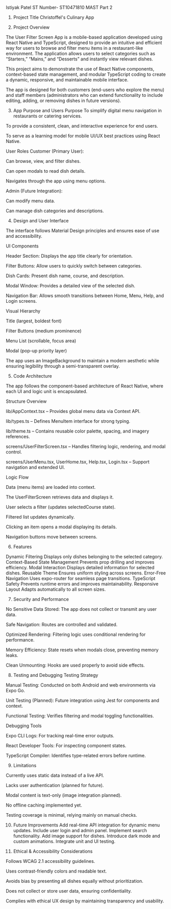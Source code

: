 Istiyak Patel
ST Number- ST10471810
MAST Part 2

1. Project Title
Christoffel's Culinary App

3. Project Overview

The User Filter Screen App is a mobile-based application developed using React Native and TypeScript, designed to provide an intuitive and efficient way for users to browse and filter menu items in a restaurant-like environment. The application allows users to select categories such as “Starters,” “Mains,” and “Desserts” and instantly view relevant dishes.

This project aims to demonstrate the use of React Native components, context-based state management, and modular TypeScript coding to create a dynamic, responsive, and maintainable mobile interface.

The app is designed for both customers (end-users who explore the menu) and staff members (administrators who can extend functionality to include editing, adding, or removing dishes in future versions).

3. App Purpose and Users
Purpose
To simplify digital menu navigation in restaurants or catering services.

To provide a consistent, clean, and interactive experience for end users.

To serve as a learning model for mobile UI/UX best practices using React Native.

User Roles
Customer (Primary User):

Can browse, view, and filter dishes.

Can open modals to read dish details.

Navigates through the app using menu options.

Admin (Future Integration):

Can modify menu data.

Can manage dish categories and descriptions.


4. Design and User Interface

The interface follows Material Design principles and ensures ease of use and accessibility.

UI Components

Header Section: Displays the app title clearly for orientation.

Filter Buttons: Allow users to quickly switch between categories.

Dish Cards: Present dish name, course, and description.

Modal Window: Provides a detailed view of the selected dish.

Navigation Bar: Allows smooth transitions between Home, Menu, Help, and Login screens.

Visual Hierarchy

Title (largest, boldest font)

Filter Buttons (medium prominence)

Menu List (scrollable, focus area)

Modal (pop-up priority layer)

The app uses an ImageBackground to maintain a modern aesthetic while ensuring legibility through a semi-transparent overlay.

5. Code Architecture

The app follows the component-based architecture of React Native, where each UI and logic unit is encapsulated.

Structure Overview

lib/AppContext.tsx – Provides global menu data via Context API.

lib/types.ts – Defines MenuItem interface for strong typing.

lib/theme.ts – Contains reusable color palette, spacing, and imagery references.

screens/UserFilterScreen.tsx – Handles filtering logic, rendering, and modal control.

screens/UserMenu.tsx, UserHome.tsx, Help.tsx, Login.tsx – Support navigation and extended UI.

Logic Flow

Data (menu items) are loaded into context.

The UserFilterScreen retrieves data and displays it.

User selects a filter (updates selectedCourse state).

Filtered list updates dynamically.

Clicking an item opens a modal displaying its details.

Navigation buttons move between screens.

6. Features

Dynamic Filtering Displays only dishes belonging to the selected category.
Context-Based State Management Prevents prop drilling and improves efficiency.
Modal Interaction Displays detailed information for selected dishes.
Reusable Theme Ensures uniform styling across screens.
Error-Free Navigation Uses expo-router for seamless page transitions.
TypeScript Safety Prevents runtime errors and improves maintainability.
Responsive Layout Adapts automatically to all screen sizes.

7. Security and Performance

No Sensitive Data Stored: The app does not collect or transmit any user data.

Safe Navigation: Routes are controlled and validated.

Optimized Rendering: Filtering logic uses conditional rendering for performance.

Memory Efficiency: State resets when modals close, preventing memory leaks.

Clean Unmounting: Hooks are used properly to avoid side effects.

8. Testing and Debugging
Testing Strategy

Manual Testing: Conducted on both Android and web environments via Expo Go.

Unit Testing (Planned): Future integration using Jest for components and context.

Functional Testing: Verifies filtering and modal toggling functionalities.

Debugging Tools

Expo CLI Logs: For tracking real-time error outputs.

React Developer Tools: For inspecting component states.

TypeScript Compiler: Identifies type-related errors before runtime.

9. Limitations

Currently uses static data instead of a live API.

Lacks user authentication (planned for future).

Modal content is text-only (image integration planned).

No offline caching implemented yet.

Testing coverage is minimal, relying mainly on manual checks.

10. Future Improvements
Add real-time API integration for dynamic menu updates.
Include user login and admin panel.
Implement search functionality.
Add image support for dishes.
Introduce dark mode and custom animations.
Integrate unit and UI testing.

11. Ethical & Accessibility Considerations

Follows WCAG 2.1 accessibility guidelines.

Uses contrast-friendly colors and readable text.

Avoids bias by presenting all dishes equally without prioritization.

Does not collect or store user data, ensuring confidentiality.

Complies with ethical UX design by maintaining transparency and usability.

